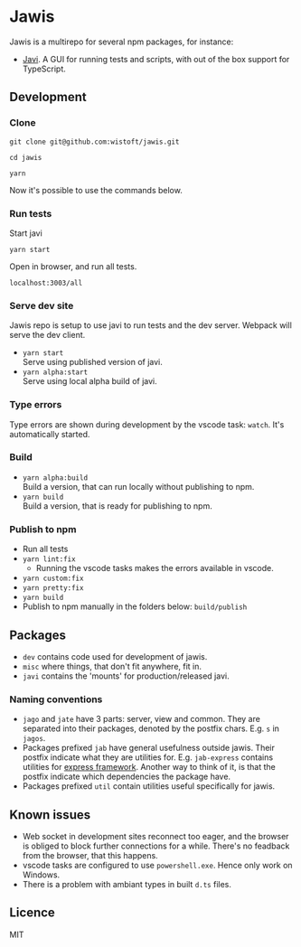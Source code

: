 # Jawis

Jawis is a multirepo for several npm packages, for instance:

- [Javi](https://github.com/wistoft/jawis/tree/master/packages/javi#readme). A
  GUI for running tests and scripts, with out of the box support for TypeScript.

## Development

### Clone

```
git clone git@github.com:wistoft/jawis.git

cd jawis

yarn
```

Now it's possible to use the commands below.

### Run tests

Start javi

```
yarn start
```

Open in browser, and run all tests.

```
localhost:3003/all
```

### Serve dev site

Jawis repo is setup to use javi to run tests and the dev server. Webpack will
serve the dev client.

- `yarn start`<br/> Serve using published version of javi.
- `yarn alpha:start`<br/> Serve using local alpha build of javi.

### Type errors

Type errors are shown during development by the vscode task: `watch`. It's
automatically started.

### Build

- `yarn alpha:build`<br/> Build a version, that can run locally without
  publishing to npm.
- `yarn build`<br/> Build a version, that is ready for publishing to npm.

### Publish to npm

- Run all tests
- `yarn lint:fix`
  - Running the vscode tasks makes the errors available in vscode.
- `yarn custom:fix`
- `yarn pretty:fix`
- `yarn build`
- Publish to npm manually in the folders below: `build/publish`

## Packages

- `dev` contains code used for development of jawis.
- `misc` where things, that don't fit anywhere, fit in.
- `javi` contains the 'mounts' for production/released javi.

### Naming conventions

- `jago` and `jate` have 3 parts: server, view and common. They are separated
  into their packages, denoted by the postfix chars. E.g. `s` in `jagos`.
- Packages prefixed `jab` have general usefulness outside jawis. Their postfix
  indicate what they are utilities for. E.g. `jab-express` contains utilities
  for [express framework](https://expressjs.com/). Another way to think of it,
  is that the postfix indicate which dependencies the package have.
- Packages prefixed `util` contain utilities useful specifically for jawis.

## Known issues

- Web socket in development sites reconnect too eager, and the browser is
  obliged to block further connections for a while. There's no feadback from the
  browser, that this happens.
- vscode tasks are configured to use `powershell.exe`. Hence only work on
  Windows.
- There is a problem with ambiant types in built `d.ts` files.

## Licence

MIT
